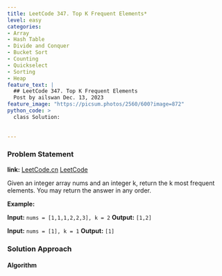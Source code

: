 ```yaml
---
title: LeetCode 347. Top K Frequent Elements*
level: easy
categories:
- Array
- Hash Table
- Divide and Conquer
- Bucket Sort
- Counting
- Quickselect
- Sorting
- Heap
feature_text: |
  ## LeetCode 347. Top K Frequent Elements
  Post by ailswan Dec. 13, 2023
feature_image: "https://picsum.photos/2560/600?image=872"
python_code: >
  class Solution:
      
         
---
```


### Problem Statement
**link:**
[LeetCode.cn](https://leetcode.cn/problems/top-k-frequent-elements/)
[LeetCode](https://leetcode.com/problems/top-k-frequent-elements/)

Given an integer array nums and an integer k, return the k most frequent elements. You may return the answer in any order.
 
**Example:**

**Input:** `nums = [1,1,1,2,2,3], k = 2`
**Output:** `[1,2]`
 
**Input:** `nums = [1], k = 1`
**Output:** `[1]`

### Solution Approach
 

#### Algorithm
 
